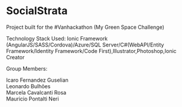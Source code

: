 # SocialStrata
Project built for the #Vanhackathon (My Green Space Challenge)

Technology Stack Used: Ionic Framework (AngularJS/SASS/Cordova)/Azure/SQL Server/C#(WebAPI/Entity Framework/Identity Framework/Code First),Illustrator,Photoshop,Ionic Creator

Group Members:

Icaro Fernandez Guselian
<br>Leonardo Bulhões
<br>Marcela Cavalcanti Rosa
<br>Mauricio Pontalti Neri


